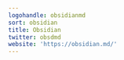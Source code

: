 ```yaml
---
logohandle: obsidianmd
sort: obsidian
title: Obsidian
twitter: obsdmd
website: 'https://obsidian.md/'
---
```

